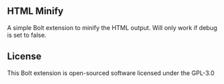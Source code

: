 HTML Minify
---
A simple Bolt extension to minify the HTML output. Will only work if debug is set to false.

## License
This Bolt extension is open-sourced software licensed under the GPL-3.0

